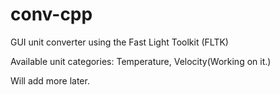 conv-cpp
========

GUI unit converter using the Fast Light Toolkit (FLTK)


Available unit categories:
Temperature, Velocity(Working on it.)

Will add more later.
